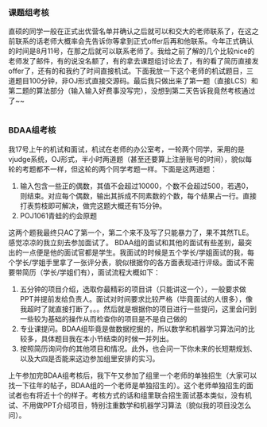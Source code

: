 ### 课题组考核
直硕的同学一般在正式出优营名单并确认之后就可以和交大的老师联系了，在这之前联系的话老师大概率会先告诉你等拿到正式offer后再和他联系。今年正式确认的时间是8月11号，在那之后就可以联系老师了。我给之前了解的几个比较nice的老师发了邮件，有的说没名额了，有的拿去课题组讨论去了，有的看了简历直接发offer了，还有的和我约了时间直接机试。下面我放一下这个老师的机试题目，三道题目100分钟，非OJ形式直接交源码。最后我只做出来了第一题（直接LCS）和第二题的算法部分（输入输入好费事没写完），没想到第二天告诉我竟然考核通过了~~
```

```



### BDAA组考核
我17号上午的机试和面试，机试在老师的办公室考，一轮两个同学，采用的是vjudge系统，OJ形式，半小时两道题（甚至还要算上注册账号的时间），貌似每轮的考题都不一样，但这轮的两个同学考题一样。下面是这两道题：
1. 输入包含一些正的偶数，其值不会超过10000，个数不会超过500，若遇0，则结束。对应每个偶数，输出其拆成不同素数的个数，每个结果占一行。直接打表剪枝即可解决，做完这题大概还有15分钟。
2. POJ1061青蛙的约会原题

这两个题我最终只AC了第一个，第二个来不及写了只能暴力了，果不其然TLE。感觉凉凉的我立刻去参加面试了。
BDAA组的面试和其他的面试有些差别，最突出的一点便是他的面试官都是学生。我面试的时候是五个学长/学姐面试的我，每个学长/学姐手里拿了一张评分表，貌似根据你的各方面表现进行评级。面试不需要带简历（学长/学姐们有），面试流程大概如下：
1. 五分钟的项目介绍，选取你最精彩的项目讲（只能讲这一个），一般要求做PPT并提前发给负责人。面试对时间要求比较严格（毕竟面试的人很多），像我超时了就直接打断了。。。然后就是根据你的项目进行一些提问，这里会问到一些较为基础的操作从而检查你的项目是不是自己做的
2. 专业课提问。BDAA组毕竟是做数据挖掘的，所以数学和机器学习算法问的比较多，具体题目我在本小节结束的时候一并列出。
3. 按照简历询问你的其他项目和情况。此外，也会问一下你未来的长短期规划、以及大四是否能来这边参加组里安排的实习。

上午参加完BDAA组考核后，我下午又参加了组里一个老师的单独招生（大家可以找一下往年的帖子，BDAA组的一个老师是单独招生的）。这个老师单独招生的面试者也有将近十个的样子。考核方式的话和组里联合招生面试基本类似，没有机试、不用做PPT介绍项目，特别注重数学和机器学习算法（貌似我的项目没怎么问）。
